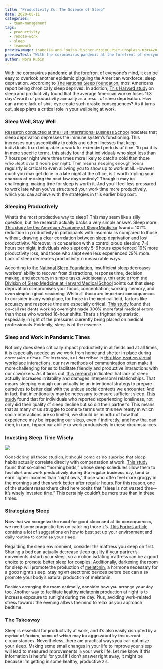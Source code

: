```yaml
---
title: "Productivity Zs: The Science of Sleep"
date: 2020-08-11
categories:
  - team-management
tags:
  - productivity
  - remote-work
  - sleep
  - teamwork
previewImage: isabella-and-louisa-fischer-M3bjyGLP81Y-unsplash-630x420-from-site-en.jpg
previewText: "With the coronavirus pandemic at the forefront of everyone’s mind, it can be easy to overlook another epidemic plaguing the American workforce: sleep deprivation. According to The National Sleep Foundation, most Americans report being chronically sleep deprived. In addition, This Harvard study on sleep and productivity found that the average American worker loses 11.3 days' worth of productivity annually as a result of sleep deprivation. How can a mere lack of shut-eye create such drastic consequences? As it turns out, sleep plays a critical role in your wellbeing at work."
author: Nora Rubin
---
```

With the coronavirus pandemic at the forefront of everyone’s mind, it can be easy to overlook another epidemic plaguing the American workforce: sleep deprivation. According to [The National Sleep Foundation](https://www.sleepfoundation.org/excessive-sleepiness/performance/good-nights-sleep-helps-job-performance), most Americans report being chronically sleep deprived. In addition, [This Harvard study](https://pubmed.ncbi.nlm.nih.gov/21886353/) on sleep and productivity found that the average American worker loses 11.3 days' worth of productivity annually as a result of sleep deprivation. How can a mere lack of shut-eye create such drastic consequences? As it turns out, sleep plays a critical role in your wellbeing at work.

### **Sleep Well, Stay Well**

[Research conducted at the Hult International Business School](https://www.hult.edu/blog/how-sleep-deprivation-affects-work-and-performance/) indicates that sleep deprivation depresses the immune system’s functioning. This increases our susceptibility to colds and other illnesses that keep individuals from being able to work for extended periods of time. To put this in more specific terms, [this study](https://jamanetwork.com/journals/jamainternalmedicine/fullarticle/414701) found that individuals who slept less than 7 hours per night were three times more likely to catch a cold than those who slept over 8 hours per night. That means sleeping enough hours regularly is critical to even allowing you to show up to work at all. However much you may get done in a late night at the office, is it worth tripling your chances of missing the next few days entirely? Though it may be challenging, making time for sleep is worth it. And you’ll feel less pressured to work late when you’ve structured your work time more productively, which you can achieve with the strategies in [this earlier blog post](https://pyrus.com/en/blog/saved-by-the-bell-how-to-time-productivity-at-home).

### **Sleeping Productively**

What’s the most productive way to sleep? This may seem like a silly question, but the research actually backs a very simple answer. Sleep more. [This study by the American Academy of Sleep Medicine](https://aasm.org/poor-sleep-at-night-could-mean-decreased-work-productivity-in-the-morning/) found a 107% reduction in productivity in participants with insomnia as compared to those without, drawing a clear correlation between sleep deprivation and lost productivity. Moreover, in comparison with a control group sleeping 7-8 hours per night, individuals who slept only 5-6 hours experienced 19% more productivity loss, and those who slept even less experienced 29% more. Lack of sleep decreases productivity in measurable ways.

According to [the National Sleep Foundation](https://www.sleep.org/articles/sleep-and-productivity-at-work/), insufficient sleep decreases workers’ ability to recover from distractions, response time, decision making, and accuracy in simple tasks. Additionally, [this article from the Division of Sleep Medicine at Harvard Medical School](http://healthysleep.med.harvard.edu/healthy/matters/consequences/sleep-performance-and-public-safety) points out that sleep deprivation compromises your focus, concentration, working memory, and even simple logical reasoning. While all these are important consequences to consider in any workplace, for those in the medical field, factors like accuracy and response time are especially critical. [This study](https://www.sleepfoundation.org/excessive-sleepiness/performance/good-nights-sleep-helps-job-performance) found that on-call residents working overnight made 300% more fatal medical errors than those who worked 16-hour shifts. That’s a frightening statistic, especially in light of the pressures currently being placed on medical professionals. Evidently, sleep is of the essence.

### **Sleep and Work in Pandemic Times**

Not only does sleep critically impact productivity in all fields and at all times, it is especially needed as we work from home and shelter in place during coronavirus times. For instance, as I described in [this blog post on virtual workplace interactions](https://pyrus.com/en/blog/pinkies-up-and-volume-down-the-etiquette-of-virtual-meetings), our new methods of communication often make it more challenging for us to facilitate friendly and productive interactions with our coworkers. As it turns out, [this research](https://www.hult.edu/blog/how-sleep-deprivation-affects-work-and-performance/) indicated that lack of sleep actually increases irritability and damages interpersonal relationships. That means sleeping enough can actually be an intentional strategy to prepare ourselves to better deal with the unique social contexts we encounter. And in fact, that intentionality may be necessary to ensure sufficient sleep. [This study](https://pubmed.ncbi.nlm.nih.gov/24611503/) found that for individuals who reported experiencing loneliness, not only did their quality of sleep decline but so did their partner’s. This means that as many of us struggle to come to terms with this new reality in which social interactions are so limited, we should be mindful of how that experience may be impacting our sleep, even if indirectly, and how that can then, in turn, impact our ability to work productively in these circumstances.

### **Investing Sleep Time Wisely**

![](alarm-clock-1193291_640-300x198.webp)

Considering all those studies, it should come as no surprise that sleep habits actually correlate directly with compensation at work. [This study](https://www.jstor.org/stable/23646456?seq=1) found that so-called “morning birds,” whose sleep schedules allow them to feel alert and work productively during the regular business day, tend to earn higher incomes than “night owls,” those who often feel more groggy in the mornings and then work better after regular hours. For this reason, one of the student researchers cited [here](https://aasm.org/poor-sleep-at-night-could-mean-decreased-work-productivity-in-the-morning/) posits that “sleep is not wasted time--it’s wisely invested time.” This certainly couldn’t be more true than in these times.

### **Strategizing Sleep**

Now that we recognize the need for good sleep and all its consequences, we need some pragmatic tips on catching those z’s. [This Forbes article](https://www.forbes.com/sites/larryalton/2016/09/07/heres-how-sleep-affects-your-day-at-the-office/#13d0210f7820) contains a lot of suggestions on how to best set up your environment and daily routine to optimize your sleep.

Regarding the sleep environment, consider the mattress you sleep on first. Sharing a bed can actually decrease sleep quality if your partner’s movements disturb your sleep, so a motion isolating mattress can be a good choice to promote better sleep for couples. Additionally, darkening the room for sleep will promote the production of [melatonin](https://www.sleepio.com/articles/sleep-aids/melatonin-and-sleep/), a hormone necessary for a good night’s sleep. Staying off electronic devices before bed can also promote your body’s natural production of melatonin.

Besides arranging the room optimally, consider how you arrange your day too. Another way to facilitate healthy melatonin production at night is to increase exposure to sunlight during the day. Plus, avoiding work-related stress towards the evening allows the mind to relax as you approach bedtime.

### **The Takeaway**

Sleep is essential for productivity at work, and it’s also easily disrupted by a myriad of factors, some of which may be aggravated by the current circumstances. Nevertheless, there are practical ways you can optimize your sleep. Making some small changes in your life to improve your sleep will lead to measured improvements in your work life. Let me know if this information is helpful for you! If I don’t answer right away, it might be because I’m getting in some healthy, productive z’s.
